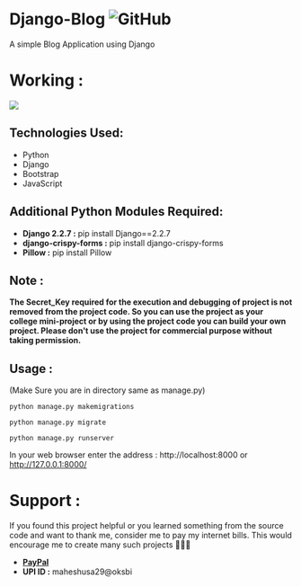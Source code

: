 # Django-Blog   <img alt="GitHub" src="https://img.shields.io/github/license/smahesh29/Django-blog">
A simple Blog Application using Django

# Working : 
![](https://github.com/smahesh29/Django-Blog/blob/master/blog_app.gif)

<h2>Technologies Used:</h2>
<ul>
    <li>Python</li>
    <li>Django</li>
    <li>Bootstrap</li>
    <li>JavaScript</li>
</ul>
    
<h2>Additional Python Modules Required:</h2>
<ul>
    <li><b>Django 2.2.7 :</b> pip install Django==2.2.7</li>
    <li><b>django-crispy-forms :</b> pip install django-crispy-forms</li>
    <li><b>Pillow :</b> pip install Pillow</li>
</ul>
  
<h2>Note :</h2>

<b>The Secret_Key required for the execution and debugging of project is not removed from the project code. So you can use the project as your college mini-project or by using the project code you can build your own project. Please don't use the project for commercial purpose without taking permission.</b>

<h2>Usage :</h2>

   (Make Sure you are in directory same as manage.py)

    python manage.py makemigrations

    python manage.py migrate

    python manage.py runserver
    
   In your web browser enter the address : http://localhost:8000 or http://127.0.0.1:8000/

# Support :
If you found this project helpful or you learned something from the source code and want to thank me, consider me to pay my internet bills. This would encourage me to create many such projects 👨🏻‍💻
<ul>
    <li><a href="https://www.paypal.me/smahesh29"><b>PayPal</b></a></li>
    <li><b>UPI ID :</b> maheshusa29@oksbi</li>
</ul>
